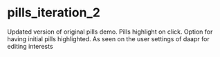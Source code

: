 pills_iteration_2
=================

Updated version of original pills demo.  Pills highlight on click.  Option for having initial pills highlighted.  As seen on the user settings of daapr for editing interests
